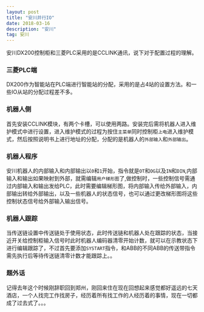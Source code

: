 ```yaml
---
layout: post
title: "安川并行IO"
date: 2018-03-16
description: "安川"
tag: 安川
---
```

安川DX200控制柜和三菱PLC采用的是CCLINK通讯，说下对于配置过程的理解。
### 三菱PLC端
DX200作为智能站在PLC端进行智能站的分配，采用的是占4站的设置方法。和一些IO从站的分配过程差不多。
### 机器人侧
首先安装CCLINK模块，有两个卡槽，可以使用两路。安装完后需将机器人进入维护模式中进行设置，进入维护模式的过程为按住`主菜单`同时控制柜`上电`进入维护模式，然后按照说明书上进行地址的分配，分配的是机器人的`外部输入`和`外部输出`。
### 机器人程序
安川机器人的内部输入和内部输出以`0`和`1`开始，指令就是`OT`和`OG`以及`IN`和`DIN`,内部输入和输出如果映射到外部，就需编辑`用户梯形图`了,做控制时，一些控制信号需通过内部输入和输出发给PLC，此时需要编辑梯形图，将内部输入传给外部输入，内部输出转给外部输出，以及一些机器人的状态信号，也可以通过更改梯形图将这些控制状态信号给外部输入输出信号。
### 机器人跟踪
当传送链设置中传送链处于使用状态，此时传送链和机器人处在跟踪的状态，当接近开关给控制柜输入信号时此时机器人编码器清零开始计数，就可以在示教状态下进行编辑跟踪了，不过首先要添加`SYSTART`指令，和ABB的不同ABB的传送带指令需先执行后等待传送链清零计数才能跟踪上。。
### 题外话
记得去年这个时候刚辞职回到郑州，刚回来住在现在回想起来感觉都好遥远的七天酒店，一个人找完工作找房子，经历着所有找工作的人经历着的事情，现在一切都成了过去式了。。。
